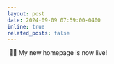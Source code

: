 ```yaml
---
layout: post
date: 2024-09-09 07:59:00-0400
inline: true
related_posts: false
---
```


&nbsp;🎉🎉 My new homepage is now live!
